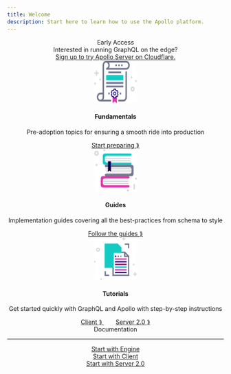 ```yaml
---
title: Welcome
description: Start here to learn how to use the Apollo platform.
---
```


<div class="docstart" align="center">

  <div class="pop-banner">
    <div class="pb-content pb-early-access">Early Access</div>
    <div class="pb-content pb-head">Interested in running GraphQL on the edge?</div>
    <div class="pb-content pb-link">
      <a href="/edge">Sign up to try Apollo Server on Cloudflare.</a>
    </div>
  </div>

  <div class="fundamentals">
      <div align="center">
        <a href="./fundamentals/platform.html">
          <img src="./images/guides.svg" width=100  height=100>
        </a>
      </div>
      <div align="center">
        <h4 class="headers"> Fundamentals </h4>
      </div>
      <div align="center">
        <p>Pre-adoption topics for ensuring a smooth ride into production</p>
      </div>
      <div align="center">
        <a href="./fundamentals/platform.html"> Start preparing &Rang; </a>
      </div>
  </div>

  <div class="guides">
    <div align="center">
        <a href="./guides/schema-design.html">
          <img src="./images/docs.svg" width=100  height=100>
        </a>
    </div>
    <div align="center">
      <h4 class="headers" align="center"> Guides </h4>
    </div>
    <div align="center">
      <p>Implementation guides covering all the best-practices from schema to style</p>
    </div>
    <div align="center">
      <a href="./guides/schema-design.html"> Follow the guides &Rang; </a>
    </div>
  </div>

  <div class="quickstart">
    <div align="center">
      <a href="#">
        <img src="./images/fundamentals.svg" width=100  height=100>
      </a>
    </div>
    <div align="center">
      <h4 class="headers" align="center"> Tutorials </h4>
    </div>
    <div align="center">
      <p>Get started quickly with GraphQL and Apollo with step-by-step instructions</p>
    </div>
    <div align="center">
      <a href="/docs/react/essentials/get-started.html"> Client &Rang; </a>
      &nbsp;&nbsp;&nbsp;&nbsp;&nbsp;&nbsp;
      <a href="/docs/apollo-server/v2/getting-started.html"> Server 2.0 &Rang; </a>
    </div>
  </div>
</div>

<div align="center" id="documentation-heading"> Documentation </div>

<hr />

<div class="documentation-buttons">
  <div class="doc">
    <div align="center">
      <a href="/docs/engine" class="btn default hollow"> Start with Engine </a>
    </div>
  </div>

  <div class="doc">
    <div align="center">
      <a href="/docs/react" class="btn default hollow"> Start with Client </a>
    </div> 
  </div>

  <div class="doc">
    <div align="center">
      <a href="/docs/apollo-server/v2/getting-started.html" class="btn default hollow"> Start with Server 2.0 </a>
    </div> 
  </div>
</div>

